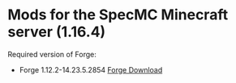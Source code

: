# Mods for the SpecMC Minecraft server (1.16.4)
Required version of Forge: 
- Forge 1.12.2-14.23.5.2854
[Forge Download](https://files.minecraftforge.net/maven/net/minecraftforge/forge/1.12.2-14.23.5.2854/forge-1.12.2-14.23.5.2854-installer.jar)

